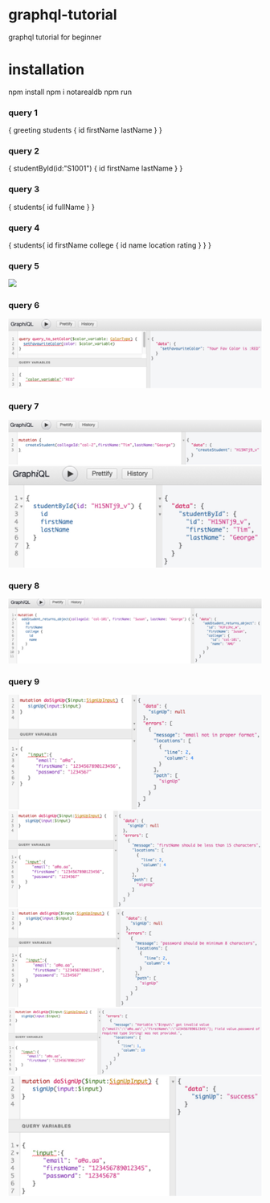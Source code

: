 # graphql-tutorial

graphql tutorial for beginner

# installation

npm install
npm i notarealdb
npm run

### query 1

{
greeting
students {
id
firstName
lastName
}
}

### query 2

{
studentById(id:"S1001") {
id
firstName
lastName
}
}

### query 3

{
students{
id
fullName
}
}

### query 4

{
students{
id
firstName
college {
id
name
location
rating
}
}
}

### query 5
<img src="static/pic.01.jpg" width="200">


### query 6

![Screenshot](/pic/02.jpg)

### query 7

![Screenshot](/pic/03.jpg)
![Screenshot](/pic/04.jpg)

### query 8

![Screenshot](/pic/05.jpg)

### query 9

![Screenshot](/pic/06.jpg)
![Screenshot](/pic/07.jpg)
![Screenshot](/pic/08.jpg)
![Screenshot](/pic/09.jpg)
![Screenshot](/pic/10.jpg)
